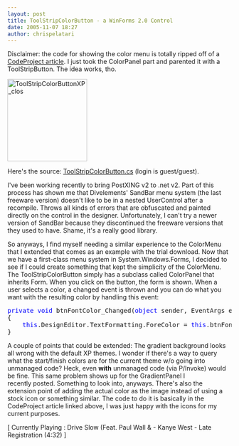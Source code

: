 ```yaml
---
layout: post
title: ToolStripColorButton - a WinForms 2.0 Control
date: 2005-11-07 18:27
author: chrispelatari
---
```

Disclaimer: the code for showing the color menu is totally ripped off of a <a href="http://codeproject.com/cs/miscctrl/ColorButton.asp">CodeProject
article</a>. I just took the ColorPanel part and parented it with a
ToolStripButton. The idea works, tho.

<a href="http://chrispelatari.files.wordpress.com/2005/11/toolstripcolorbuttonxp_clos.jpg"><img class="alignnone size-full wp-image-1174" alt="ToolStripColorButtonXP_clos" src="http://chrispelatari.files.wordpress.com/2005/11/toolstripcolorbuttonxp_clos.jpg" width="179" height="185" /></a>

Here's the source: <a href="http://vaultpub.sourcegear.com/VaultService/VaultWeb/GetFile.aspx?repid=5&amp;path=%24%2ftrunk%2fv2.0%2fPostXING.Controls%2fToolStripColorButton.cs&amp;version=2">ToolStripColorButton.cs</a> (login
is guest/guest).

I've been working recently to bring PostXING v2 to .net v2. Part of this
process has shown me that Divelements' SandBar menu system (the last freeware
version) doesn't like to be in a nested UserControl after a recompile. Throws
all kinds of errors that are obfuscated and painted directly on the control in
the designer. Unfortunately, I can't try a newer version of SandBar because they
discontinued the freeware versions that they used to have. Shame, it's a really
good library.

So anyways, I find myself needing a similar experience to the ColorMenu that
I extended that comes as an example with the trial download. Now that we have a
first-class menu system in System.Windows.Forms, I decided to see if I could
create something that kept the simplicity of the ColorMenu. The
ToolStripColorButton simply has a subclass called ColorPanel that inherits Form.
When you click on the button, the form is shown. When a user selects a color, a
changed event is thrown and you can do what you want with the resulting color by
handling this event:
<pre><span style="color:blue;">private</span> <span style="color:blue;">void</span> btnFontColor_Changed(<span style="color:blue;">object</span> sender, EventArgs e)
{
	<span style="color:blue;">this</span>.DesignEditor.TextFormatting.ForeColor = <span style="color:blue;">this</span>.btnFontColor.Color;
}</pre>
A couple of points that could be extended: The gradient background looks
all wrong with the default XP themes. I wonder if there's a way to query what
the start/finish colors are for the current theme w/o going into unmanaged code?
Heck, even <strong>with</strong> unmanaged code (via P/Invoke) would be fine.
This same problem shows up for the GradientPanel I
recently posted. Something to look into, anyways. There's also the
extension point of adding the actual color as the image instead of using a stock
icon or something similar. The code to do it is basically in the CodeProject
article linked above, I was just happy with the icons for my current purposes.

[ Currently Playing : Drive Slow (Feat. Paul Wall &amp; - Kanye West - Late
Registration (4:32) ]
